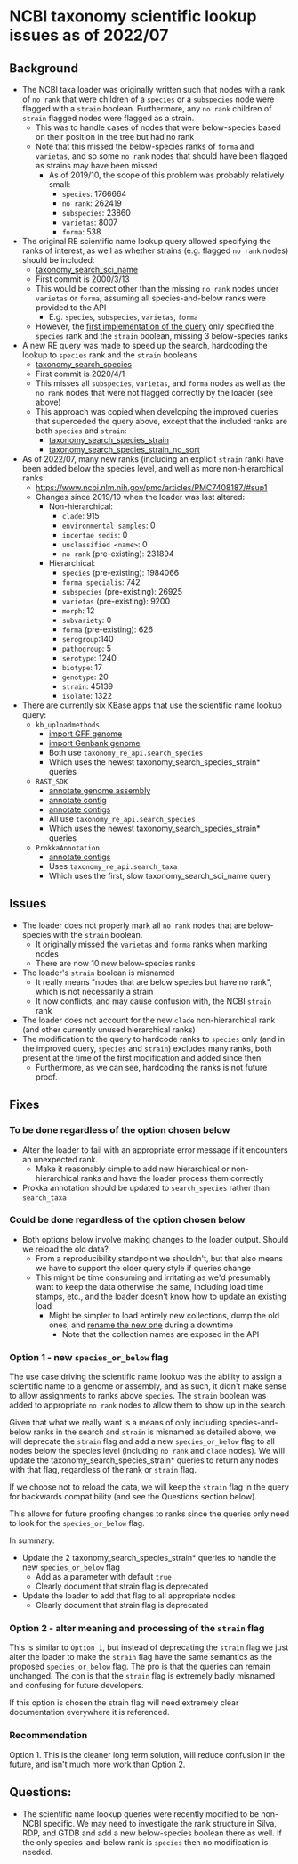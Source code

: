 # NCBI taxonomy scientific lookup issues as of 2022/07

## Background

* The NCBI taxa loader was originally written such that nodes with a rank of `no rank` that
  were children of a `species` or a `subspecies` node were flagged with a `strain` boolean.
  Furthermore, any `no rank` children of `strain` flagged nodes were flagged as a strain.
  * This was to handle cases of nodes that were below-species based on their position in the
    tree but had no rank
  * Note that this missed the below-species ranks of `forma` and `varietas`, and so some
    `no rank` nodes that should have been flagged as strains may have been missed
    * As of 2019/10, the scope of this problem was probably relatively small:
      * `species`: 1766664
      * `no rank`: 262419
      * `subspecies`: 23860
      * `varietas`: 8007
      * `forma`: 538
* The original RE scientific name lookup query allowed specifying the ranks of interest, as well
  as whether strains (e.g. flagged `no rank` nodes) should be included:
  * [taxonomy_search_sci_name](https://github.com/kbase/relation_engine/blob/develop/spec/stored_queries/taxonomy/taxonomy_search_sci_name.yaml)
  * First commit is 2000/3/13
  * This would be correct other than the missing `no rank` nodes under `varietas` or `forma`,
    assuming all species-and-below ranks were provided to the API
    * E.g. `species`, `subspecies`, `varietas`, `forma`
  * However, the [first implementation of the query](https://github.com/kbaseapps/RAST_SDK/pull/73/files) only specified the `species` rank and the `strain` boolean, missing 3 below-species ranks
* A new RE query was made to speed up the search, hardcoding the lookup to `species` rank and the
  `strain` booleans
  * [taxonomy_search_species](https://github.com/kbase/relation_engine/blob/develop/spec/stored_queries/taxonomy/taxonomy_search_species.yaml)
  * First commit is 2020/4/1
  * This misses all `subspecies`, `varietas`, and `forma` nodes as well as the `no rank` nodes
    that were not flagged correctly by the loader (see above)
  * This approach was copied when developing the improved queries that superceded the query above,
    except that the included ranks are both `species` and `strain`:
    * [taxonomy_search_species_strain](https://github.com/kbase/relation_engine/blob/develop/spec/stored_queries/taxonomy/taxonomy_search_species_strain.yaml)
    * [taxonomy_search_species_strain_no_sort](https://github.com/kbase/relation_engine/blob/develop/spec/stored_queries/taxonomy/taxonomy_search_species_strain_no_sort.yaml)
* As of 2022/07, many new ranks (including an explicit `strain` rank) have been added below the
  species level, and well as more non-hierarchical ranks:
  * https://www.ncbi.nlm.nih.gov/pmc/articles/PMC7408187/#sup1
  * Changes since 2019/10 when the loader was last altered:
    * Non-hierarchical:
      * `clade`: 915
      * `environmental samples`: 0
      * `incertae sedis`: 0
      * `unclassified <name>`: 0
      * `no rank` (pre-existing): 231894
    * Hierarchical:
      * `species` (pre-existing): 1984066
      * `forma specialis`: 742
      * `subspecies` (pre-existing): 26925
      * `varietas` (pre-existing): 9200
      * `morph`: 12
      * `subvariety`: 0
      * `forma` (pre-existing): 626
      * `serogroup`:140
      * `pathogroup`: 5
      * `serotype`: 1240
      * `biotype`: 17
      * `genotype`: 20
      * `strain`: 45139
      * `isolate`: 1322
* There are currently six KBase apps that use the scientific name lookup query:
  * `kb_uploadmethods`
    * [import GFF genome](https://github.com/kbaseapps/kb_uploadmethods/blob/d67ff71a675aed5566d257c267689ea0d2a4a8b0/ui/narrative/methods/import_gff_fasta_as_genome_from_staging/spec.json#L110-L116)
    * [import Genbank genome](https://github.com/kbaseapps/kb_uploadmethods/blob/d67ff71a675aed5566d257c267689ea0d2a4a8b0/ui/narrative/methods/import_genbank_as_genome_from_staging/spec.json#L127-L133)
    * Both use `taxonomy_re_api.search_species`
    * Which uses the newest taxonomy_search_species_strain* queries
  * `RAST_SDK` 
    * [annotate genome assembly](https://github.com/kbaseapps/RAST_SDK/blob/f21473955c1394adf25fdaed838a8d84b8950b8c/ui/narrative/methods/annotate_genome_assembly/spec.json#L63-L69)
    * [annotate contig](https://github.com/kbaseapps/RAST_SDK/blob/f21473955c1394adf25fdaed838a8d84b8950b8c/ui/narrative/methods/annotate_contigset/spec.json#L32-L38)
    * [annotate contigs](https://github.com/kbaseapps/RAST_SDK/blob/f21473955c1394adf25fdaed838a8d84b8950b8c/ui/narrative/methods/annotate_contigsets/spec.json#L43-L49)
    * All use `taxonomy_re_api.search_species`
    * Which uses the newest taxonomy_search_species_strain* queries
  * `ProkkaAnnotation`
    * [annotate contigs](https://github.com/kbaseapps/ProkkaAnnotation/blob/1967e07320b1898db0c6998bb4549b7f1187e5a8/ui/narrative/methods/annotate_contigs/spec.json#L35-L41)
    * Uses `taxonomy_re_api.search_taxa`
    * Which uses the first, slow taxonomy_search_sci_name query

## Issues
* The loader does not properly mark all `no rank` nodes that are below-species with the
  `strain` boolean.
  * It originally missed the `varietas` and `forma` ranks when marking nodes
  * There are now 10 new below-species ranks
* The loader's `strain` boolean is misnamed
  * It really means "nodes that are below species but have no rank", which is not necessarily a
    strain
  * It now conflicts, and may cause confusion with, the NCBI `strain` rank
* The loader does not account for the new `clade` non-hierarchical rank (and other currently
  unused hierarchical ranks)
* The modification to the query to hardcode ranks to `species` only (and in the improved query,
  `species` and `strain`) excludes many ranks, both present at the time of the first modification
  and added since then.
  * Furthermore, as we can see, hardcoding the ranks is not future proof.

## Fixes

### To be done regardless of the option chosen below

* Alter the loader to fail with an appropriate error message if it encounters an unexpected rank.
  * Make it reasonably simple to add new hierarchical or non-hierarchical ranks and have the
    loader process them correctly
* Prokka annotation should be updated to `search_species` rather than `search_taxa`

### Could be done regardless of the option chosen below

* Both options below involve making changes to the loader output. Should we reload the old data?
  * From a reproducibility standpoint we shouldn't, but that also means we have to support
    the older query style if queries change
  * This might be time consuming and irritating as we'd presumably want to keep the data
    otherwise the same, including load time stamps, etc., and the loader doesn't know how to
    update an existing load
    * Might be simpler to load entirely new collections, dump the old ones, and
      [rename the new one](https://www.arangodb.com/docs/stable/http/collection-modifying.html#rename-collection)
      during a downtime
      * Note that the collection names are exposed in the API

### Option 1 - new `species_or_below` flag

The use case driving the scientific name lookup was the ability to assign a scientific name to
a genome or assembly, and as such, it didn't make sense to allow assignments to ranks above
`species`. The `strain` boolean was added to appropriate `no rank` nodes to allow them to show up
in the search.

Given that what we really want is a means of only including species-and-below ranks in the search
and `strain` is misnamed as detailed above, we will deprecate the `strain` flag and add a new
`species_or_below` flag to all nodes below the species level (including `no rank` and `clade`
nodes). We will update the taxonomy_search_species_strain* queries to return any nodes with
that flag, regardless of the rank or `strain` flag.

If we choose not to reload the data, we will keep the `strain` flag in the query for
backwards compatibility (and see the Questions section below).

This allows for future proofing changes to ranks since the queries only need to look for the
`species_or_below` flag.

In summary:
* Update the 2 taxonomy_search_species_strain* queries to handle the new `species_or_below` flag
  * Add as a parameter with default `true`
  * Clearly document that strain flag is deprecated
* Update the loader to add that flag to all appropriate nodes
  * Clearly document that strain flag is deprecated

### Option 2 - alter meaning and processing of the `strain` flag

This is similar to `Option 1`, but instead of deprecating the `strain` flag we just alter the
loader to make the `strain` flag have the same semantics as the proposed `species_or_below`
flag. The pro is that the queries can remain unchanged. The con is that the `strain` flag is
extremely badly misnamed and confusing for future developers.  

If this option is chosen the strain flag will need extremely clear documentation everywhere it
is referenced.

### Recommendation

Option 1. This is the cleaner long term solution, will reduce confusion in the future,
and isn't much more work than Option 2.

## Questions:

* The scientific name lookup queries were recently modified to be non-NCBI specific. We may need
  to investigate the rank structure in Silva, RDP, and GTDB and add a new below-species boolean
  there as well. If the only species-and-below rank is `species` then no modification is needed.